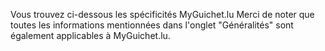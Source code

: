 Vous trouvez ci-dessous les spécificités MyGuichet.lu
Merci de noter que toutes les informations mentionnées dans l'onglet "Généralités" sont également applicables à MyGuichet.lu.